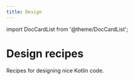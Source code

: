 ```yaml
---
title: Design
---
```


import DocCardList from '@theme/DocCardList';

# Design recipes

Recipes for designing nice Kotlin code.

<DocCardList />

